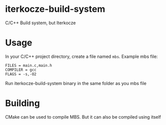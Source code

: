 # iterkocze-build-system
C/C++ Build system, but Iterkocze

 # Usage
 In your C/C++ project directory, create a file named `mbs`.
 Example mbs file:
 ```
FILES = main.c,main.h
COMPILER = gcc
FLAGS = -s,-O2
 ```
 
 Run iterkocze-build-system binary in the same folder as you mbs file 
 
 # Building
 CMake can be used to compile MBS. But it can also be compiled using itself
